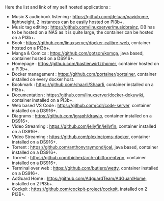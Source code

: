 Here the list and link of my self hosted applications :
* Music & audiobook listening : https://github.com/deluan/navidrome, lightweight, 2 instances can be easily hosted on PI3b+.
* Music tag editing : https://github.com/linuxserver/musicbrainz, DB has to be hosted on a NAS as it is quite large, the container can be hosted on a PI3b+.
* Book : https://github.com/linuxserver/docker-calibre-web, container hosted on a PI3b+.
* Manga & Comics : https://github.com/gotson/komga, java based, container hosted on a DS916+.
* Homepage : https://github.com/bastienwirtz/homer, container hosted on a PI3b+.
* Docker management : https://github.com/portainer/portainer, container installed on every docker host.
* Bookmark : https://github.com/shaarli/Shaarli, container installed on a PI3b+.
* Documentation : https://github.com/linuxserver/docker-dokuwiki, container installed on a PI3b+.
* Web based VS Code : https://github.com/cdr/code-server, container installed on a DS916+.
* Diagrams : https://github.com/jgraph/drawio, container installed on a DS916+.
* Video Streaming : https://github.com/jellyfin/jellyfin, container installed on a DS916+.
* Video Streaming : https://github.com/plexinc/pms-docker, container installed on a DS916+.
* Torrent : https://github.com/anthonyraymond/joal, java based, container installed on a DS916+.
* Torrent : https://github.com/binhex/arch-qbittorrentvpn, container installed on a DS916+.
* Terminal over web : https://github.com/butlerx/wetty, container installed on a DS916+.
* AdGuard Home : https://github.com/AdguardTeam/AdGuardHome, installed on 2 PI3b+.
* Cockpit : https://github.com/cockpit-project/cockpit, installed on 2 PI3B+.
